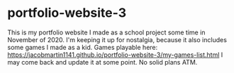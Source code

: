 # portfolio-website-3

This is my portfolio website I made as a school project some time in November of 2020.
I'm keeping it up for nostalgia, because it also includes some games I made as a kid. Games playable here: https://jacobmartin1141.github.io/portfolio-website-3/my-games-list.html
I may come back and update it at some point. No solid plans ATM.
